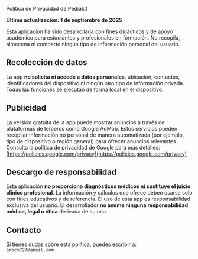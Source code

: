 Politica de Privacidad de Pediakit


**Última actualización: 1 de septiembre de 2025**

Esta aplicación ha sido desarrollada con fines didácticos y de apoyo académico para estudiantes y profesionales en formación. No recopila, almacena ni comparte ningún tipo de información personal del usuario.

## Recolección de datos

La app **no solicita ni accede a datos personales**, ubicación, contactos, identificadores del dispositivo ni ningún otro tipo de información privada. Todas las funciones se ejecutan de forma local en el dispositivo.

## Publicidad

La versión gratuita de la app puede mostrar anuncios a través de plataformas de terceros como Google AdMob. Estos servicios pueden recopilar información no personal de manera automatizada (por ejemplo, tipo de dispositivo o región general) para ofrecer anuncios relevantes. Consulta la política de privacidad de Google para más detalles:  
[https://policies.google.com/privacy](https://policies.google.com/privacy)

## Descargo de responsabilidad

Esta aplicación **no proporciona diagnósticos médicos ni sustituye el juicio clínico profesional**. La información y cálculos que ofrece deben usarse solo con fines educativos y de referencia. El uso de esta app es responsabilidad exclusiva del usuario. El desarrollador **no asume ninguna responsabilidad médica, legal o ética** derivada de su uso.

## Contacto

Si tienes dudas sobre esta política, puedes escribir a:  
`procx727@gmail.com`







